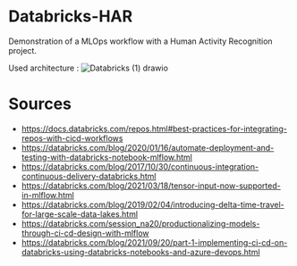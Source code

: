 # Databricks-HAR
Demonstration of a MLOps workflow with a Human Activity Recognition project.

Used architecture : 
![Databricks (1) drawio](https://user-images.githubusercontent.com/15814181/151938109-15a0605e-3a88-42a3-986e-bc4a5eb0656a.png)

# Sources 
* https://docs.databricks.com/repos.html#best-practices-for-integrating-repos-with-cicd-workflows 
* https://databricks.com/blog/2020/01/16/automate-deployment-and-testing-with-databricks-notebook-mlflow.html 
* https://databricks.com/blog/2017/10/30/continuous-integration-continuous-delivery-databricks.html 
* https://databricks.com/blog/2021/03/18/tensor-input-now-supported-in-mlflow.html 
* https://databricks.com/blog/2019/02/04/introducing-delta-time-travel-for-large-scale-data-lakes.html 
* https://databricks.com/session_na20/productionalizing-models-through-ci-cd-design-with-mlflow 
* https://databricks.com/blog/2021/09/20/part-1-implementing-ci-cd-on-databricks-using-databricks-notebooks-and-azure-devops.html 
